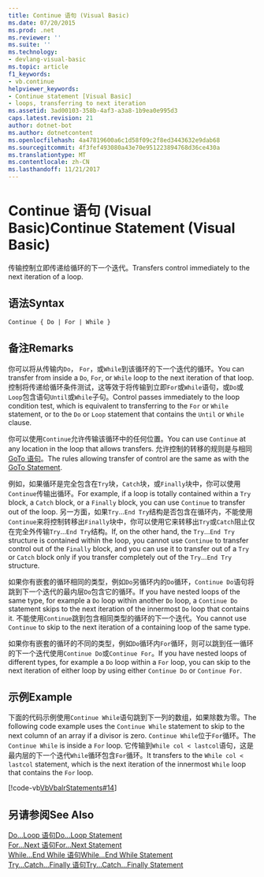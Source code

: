 ```yaml
---
title: Continue 语句 (Visual Basic)
ms.date: 07/20/2015
ms.prod: .net
ms.reviewer: ''
ms.suite: ''
ms.technology:
- devlang-visual-basic
ms.topic: article
f1_keywords:
- vb.continue
helpviewer_keywords:
- Continue statement [Visual Basic]
- loops, transferring to next iteration
ms.assetid: 3ad00103-358b-4af3-a3a8-1b9ea0e995d3
caps.latest.revision: 21
author: dotnet-bot
ms.author: dotnetcontent
ms.openlocfilehash: 4a47819600a6c1d58f09c2f8ed3443632e9dab68
ms.sourcegitcommit: 4f3fef493080a43e70e951223894768d36ce430a
ms.translationtype: MT
ms.contentlocale: zh-CN
ms.lasthandoff: 11/21/2017
---
```

# <a name="continue-statement-visual-basic"></a><span data-ttu-id="5b003-102">Continue 语句 (Visual Basic)</span><span class="sxs-lookup"><span data-stu-id="5b003-102">Continue Statement (Visual Basic)</span></span>
<span data-ttu-id="5b003-103">传输控制立即传递给循环的下一个迭代。</span><span class="sxs-lookup"><span data-stu-id="5b003-103">Transfers control immediately to the next iteration of a loop.</span></span>  
  
## <a name="syntax"></a><span data-ttu-id="5b003-104">语法</span><span class="sxs-lookup"><span data-stu-id="5b003-104">Syntax</span></span>  
  
```  
Continue { Do | For | While }  
```  
  
## <a name="remarks"></a><span data-ttu-id="5b003-105">备注</span><span class="sxs-lookup"><span data-stu-id="5b003-105">Remarks</span></span>  
 <span data-ttu-id="5b003-106">你可以将从传输内`Do`， `For`，或`While`到该循环的下一个迭代的循环。</span><span class="sxs-lookup"><span data-stu-id="5b003-106">You can transfer from inside a `Do`, `For`, or `While` loop to the next iteration of that loop.</span></span> <span data-ttu-id="5b003-107">控制将传递给循环条件测试，这等效于将传输到立即`For`或`While`语句，或`Do`或`Loop`包含语句`Until`或`While`子句。</span><span class="sxs-lookup"><span data-stu-id="5b003-107">Control passes immediately to the loop condition test, which is equivalent to transferring to the `For` or `While` statement, or to the `Do` or `Loop` statement that contains the `Until` or `While` clause.</span></span>  
  
 <span data-ttu-id="5b003-108">你可以使用`Continue`允许传输该循环中的任何位置。</span><span class="sxs-lookup"><span data-stu-id="5b003-108">You can use `Continue` at any location in the loop that allows transfers.</span></span> <span data-ttu-id="5b003-109">允许控制的转移的规则是与相同[GoTo 语句](../../../visual-basic/language-reference/statements/goto-statement.md)。</span><span class="sxs-lookup"><span data-stu-id="5b003-109">The rules allowing transfer of control are the same as with the [GoTo Statement](../../../visual-basic/language-reference/statements/goto-statement.md).</span></span>  
  
 <span data-ttu-id="5b003-110">例如，如果循环是完全包含在`Try`块，`Catch`块，或`Finally`块中，你可以使用`Continue`传输出循环。</span><span class="sxs-lookup"><span data-stu-id="5b003-110">For example, if a loop is totally contained within a `Try` block, a `Catch` block, or a `Finally` block, you can use `Continue` to transfer out of the loop.</span></span> <span data-ttu-id="5b003-111">另一方面，如果`Try`...`End Try`结构是否包含在循环内，不能使用`Continue`来将控制转移出`Finally`块中，你可以使用它来转移出`Try`或`Catch`阻止仅在完全外传输`Try`...`End Try`结构。</span><span class="sxs-lookup"><span data-stu-id="5b003-111">If, on the other hand, the `Try`...`End Try` structure is contained within the loop, you cannot use `Continue` to transfer control out of the `Finally` block, and you can use it to transfer out of a `Try` or `Catch` block only if you transfer completely out of the `Try`...`End Try` structure.</span></span>  
  
 <span data-ttu-id="5b003-112">如果你有嵌套的循环相同的类型，例如`Do`另循环内的`Do`循环，`Continue Do`语句将跳到下一个迭代的最内层`Do`包含它的循环。</span><span class="sxs-lookup"><span data-stu-id="5b003-112">If you have nested loops of the same type, for example a `Do` loop within another `Do` loop, a `Continue Do` statement skips to the next iteration of the innermost `Do` loop that contains it.</span></span> <span data-ttu-id="5b003-113">不能使用`Continue`跳到包含相同类型的循环的下一个迭代。</span><span class="sxs-lookup"><span data-stu-id="5b003-113">You cannot use `Continue` to skip to the next iteration of a containing loop of the same type.</span></span>  
  
 <span data-ttu-id="5b003-114">如果你有嵌套的循环的不同的类型，例如`Do`循环内`For`循环，则可以跳到任一循环的下一个迭代使用`Continue Do`或`Continue For`。</span><span class="sxs-lookup"><span data-stu-id="5b003-114">If you have nested loops of different types, for example a `Do` loop within a `For` loop, you can skip to the next iteration of either loop by using either `Continue Do` or `Continue For`.</span></span>  
  
## <a name="example"></a><span data-ttu-id="5b003-115">示例</span><span class="sxs-lookup"><span data-stu-id="5b003-115">Example</span></span>  
 <span data-ttu-id="5b003-116">下面的代码示例使用`Continue While`语句跳到下一列的数组，如果除数为零。</span><span class="sxs-lookup"><span data-stu-id="5b003-116">The following code example uses the `Continue While` statement to skip to the next column of an array if a divisor is zero.</span></span> <span data-ttu-id="5b003-117">`Continue While`位于`For`循环。</span><span class="sxs-lookup"><span data-stu-id="5b003-117">The `Continue While` is inside a `For` loop.</span></span> <span data-ttu-id="5b003-118">它传输到`While col < lastcol`语句，这是最内层的下一个迭代`While`循环包含`For`循环。</span><span class="sxs-lookup"><span data-stu-id="5b003-118">It transfers to the `While col < lastcol` statement, which is the next iteration of the innermost `While` loop that contains the `For` loop.</span></span>  
  
 [!code-vb[VbVbalrStatements#14](../../../visual-basic/language-reference/error-messages/codesnippet/VisualBasic/continue-statement_1.vb)]  
  
## <a name="see-also"></a><span data-ttu-id="5b003-119">另请参阅</span><span class="sxs-lookup"><span data-stu-id="5b003-119">See Also</span></span>  
 [<span data-ttu-id="5b003-120">Do...Loop 语句</span><span class="sxs-lookup"><span data-stu-id="5b003-120">Do...Loop Statement</span></span>](../../../visual-basic/language-reference/statements/do-loop-statement.md)  
 [<span data-ttu-id="5b003-121">For...Next 语句</span><span class="sxs-lookup"><span data-stu-id="5b003-121">For...Next Statement</span></span>](../../../visual-basic/language-reference/statements/for-next-statement.md)  
 [<span data-ttu-id="5b003-122">While...End While 语句</span><span class="sxs-lookup"><span data-stu-id="5b003-122">While...End While Statement</span></span>](../../../visual-basic/language-reference/statements/while-end-while-statement.md)  
 [<span data-ttu-id="5b003-123">Try...Catch...Finally 语句</span><span class="sxs-lookup"><span data-stu-id="5b003-123">Try...Catch...Finally Statement</span></span>](../../../visual-basic/language-reference/statements/try-catch-finally-statement.md)
